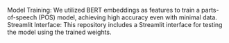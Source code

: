 Model Training: We utilized BERT embeddings as features to train a parts-of-speech (POS) model, achieving high accuracy even with minimal data.
Streamlit Interface: This repository includes a Streamlit interface for testing the model using the trained weights.
